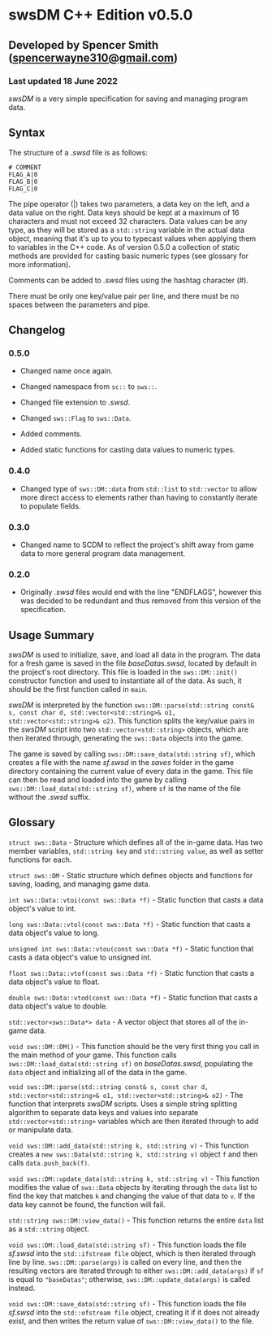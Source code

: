 # swsDM C++ Edition v0.5.0
## Developed by Spencer Smith (spencerwayne310@gmail.com)
### Last updated 18 June 2022

*swsDM* is a very simple specification for saving and managing program data. 

## Syntax
The structure of a *.swsd* file is as follows:

```
# COMMENT
FLAG_A|0
FLAG_B|0
FLAG_C|0
```

The pipe operator (|) takes two parameters, a data key on the left, and a data value on the right. Data keys should be kept at a maximum of 16 characters and must not exceed 32 characters. Data values can be any type, as they will be stored as a `std::string` variable in the actual data object, meaning that it's up to you to typecast values when applying them to variables in the C++ code. As of version 0.5.0 a collection of static methods are provided for casting basic numeric types (see glossary for more information).

Comments can be added to *.swsd* files using the hashtag character (#).

There must be only one key/value pair per line, and there must be no spaces between the parameters and pipe. 

## Changelog

### 0.5.0

- Changed name once again.

- Changed namespace from `sc::` to `sws::`.

- Changed file extension to *.swsd*.

- Changed `sws::Flag` to `sws::Data`.

- Added comments.

- Added static functions for casting data values to numeric types.

### 0.4.0

- Changed type of `sws::DM::data` from `std::list` to `std::vector` to allow more direct access to elements rather than having to constantly iterate to populate fields.

### 0.3.0

- Changed name to SCDM to reflect the project's shift away from game data to more general program data management.

### 0.2.0

- Originally *.swsd* files would end with the line "ENDFLAGS", however this was decided to be redundant and thus removed from this version of the specification.

## Usage Summary
*swsDM* is used to initialize, save, and load all data in the program. The data for a fresh game is saved in the file *baseDatas.swsd*, located by default in the project's root directory. This file is loaded in the `sws::DM::init()` constructor function and used to instantiate all of the data. As such, it should be the first function called in `main`.

*swsDM* is interpreted by the function `sws::DM::parse(std::string const& s, const char d, std::vector<std::string>& o1, std::vector<std::string>& o2)`. This function splits the key/value pairs in the *swsDM* script into two `std::vector<std::string>` objects, which are then iterated through, generating the `sws::Data` objects into the game.

The game is saved by calling `sws::DM::save_data(std::string sf)`, which creates a file with the name *sf.swsd* in the *saves* folder in the game directory containing the current value of every data in the game. This file can then be read and loaded into the game by calling `sws::DM::load_data(std::string sf)`, where `sf` is the name of the file without the *.swsd* suffix. 

## Glossary
`struct sws::Data` - Structure which defines all of the in-game data. Has two member variables, `std::string key` and `std::string value`, as well as setter functions for each.

`struct sws::DM` - Static structure which defines objects and functions for saving, loading, and managing game data. 

`int sws::Data::vtoi(const sws::Data *f)` - Static function that casts a data object's value to int. 

`long sws::Data::vtol(const sws::Data *f)` - Static function that casts a data object's value to long. 

`unsigned int sws::Data::vtou(const sws::Data *f)` - Static function that casts a data object's value to unsigned int. 

`float sws::Data::vtof(const sws::Data *f)` - Static function that casts a data object's value to float. 

`double sws::Data::vtod(const sws::Data *f)` - Static function that casts a data object's value to double. 

`std::vector<sws::Data*> data` - A vector object that stores all of the in-game data.

`void sws::DM::DM()` - This function should be the very first thing you call in the main method of your game. This function calls `sws::DM::load_data(std::string sf)` on *baseDatas.swsd*, populating the `data` object and initializing all of the data in the game.

`void sws::DM::parse(std::string const& s, const char d, std::vector<std::string>& o1, std::vector<std::string>& o2)` - The function that interprets *swsDM* scripts. Uses a simple string splitting algorithm to separate data keys and values into separate `std::vector<std::string>` variables which are then iterated through to add or manipulate data. 

`void sws::DM::add_data(std::string k, std::string v)` - This function creates a `new sws::Data(std::string k, std::string v)` object `f` and then calls `data.push_back(f)`.

`void sws::DM::update_data(std::string k, std::string v)` - This function modifies the value of `sws::Data` objects by iterating through the `data` list to find the key that matches `k` and changing the value of that data to `v`. If the data key cannot be found, the function will fail. 

`std::string sws::DM::view_data()` - This function returns the entire `data` list as a `std::string` object. 

`void sws::DM::load_data(std::string sf)` - This function loads the file *sf.swsd* into the `std::ifstream file` object, which is then iterated through line by line. `sws::DM::parse(args)` is called on every line, and then the resulting vectors are iterated through to either `sws::DM::add_data(args)` if `sf` is equal to `"baseDatas"`; otherwise, `sws::DM::update_data(args)` is called instead. 

`void sws::DM::save_data(std::string sf)` - This function loads the file *sf.swsd* into the `std::ofstream file` object, creating it if it does not already exist, and then writes the return value of `sws::DM::view_data()` to the file. 
